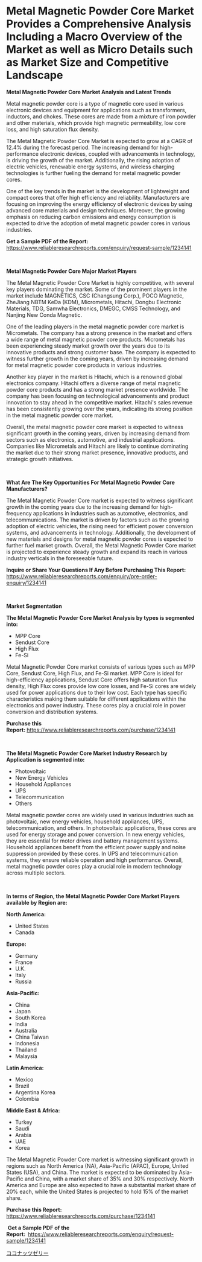 <p><h1>Metal Magnetic Powder Core Market Provides a Comprehensive Analysis Including a Macro Overview of the Market as well as Micro Details such as Market Size and Competitive Landscape</h1></p><p><strong>Metal Magnetic Powder Core Market Analysis and Latest Trends</strong></p>
<p><p>Metal magnetic powder core is a type of magnetic core used in various electronic devices and equipment for applications such as transformers, inductors, and chokes. These cores are made from a mixture of iron powder and other materials, which provide high magnetic permeability, low core loss, and high saturation flux density.</p><p>The Metal Magnetic Powder Core Market is expected to grow at a CAGR of 12.4% during the forecast period. The increasing demand for high-performance electronic devices, coupled with advancements in technology, is driving the growth of the market. Additionally, the rising adoption of electric vehicles, renewable energy systems, and wireless charging technologies is further fueling the demand for metal magnetic powder cores.</p><p>One of the key trends in the market is the development of lightweight and compact cores that offer high efficiency and reliability. Manufacturers are focusing on improving the energy efficiency of electronic devices by using advanced core materials and design techniques. Moreover, the growing emphasis on reducing carbon emissions and energy consumption is expected to drive the adoption of metal magnetic powder cores in various industries.</p></p>
<p><strong>Get a Sample PDF of the Report:&nbsp;</strong> <a href="https://www.reliableresearchreports.com/enquiry/request-sample/1234141">https://www.reliableresearchreports.com/enquiry/request-sample/1234141</a></p>
<p>&nbsp;</p>
<p><strong>Metal Magnetic Powder Core Major Market Players</strong></p>
<p><p>The Metal Magnetic Powder Core Market is highly competitive, with several key players dominating the market. Some of the prominent players in the market include MAGNETICS, CSC (Changsung Corp.), POCO Magnetic, ZheJiang NBTM KeDa (KDM), Micrometals, Hitachi, Dongbu Electronic Materials, TDG, Samwha Electronics, DMEGC, CMSS Technology, and Nanjing New Conda Magnetic.</p><p>One of the leading players in the metal magnetic powder core market is Micrometals. The company has a strong presence in the market and offers a wide range of metal magnetic powder core products. Micrometals has been experiencing steady market growth over the years due to its innovative products and strong customer base. The company is expected to witness further growth in the coming years, driven by increasing demand for metal magnetic powder core products in various industries.</p><p>Another key player in the market is Hitachi, which is a renowned global electronics company. Hitachi offers a diverse range of metal magnetic powder core products and has a strong market presence worldwide. The company has been focusing on technological advancements and product innovation to stay ahead in the competitive market. Hitachi's sales revenue has been consistently growing over the years, indicating its strong position in the metal magnetic powder core market.</p><p>Overall, the metal magnetic powder core market is expected to witness significant growth in the coming years, driven by increasing demand from sectors such as electronics, automotive, and industrial applications. Companies like Micrometals and Hitachi are likely to continue dominating the market due to their strong market presence, innovative products, and strategic growth initiatives.</p></p>
<p>&nbsp;</p>
<p><strong>What Are The Key Opportunities For Metal Magnetic Powder Core Manufacturers?</strong></p>
<p><p>The Metal Magnetic Powder Core market is expected to witness significant growth in the coming years due to the increasing demand for high-frequency applications in industries such as automotive, electronics, and telecommunications. The market is driven by factors such as the growing adoption of electric vehicles, the rising need for efficient power conversion systems, and advancements in technology. Additionally, the development of new materials and designs for metal magnetic powder cores is expected to further fuel market growth. Overall, the Metal Magnetic Powder Core market is projected to experience steady growth and expand its reach in various industry verticals in the foreseeable future.</p></p>
<p><strong>Inquire or Share Your Questions If Any Before Purchasing This Report:</strong> <a href="https://www.reliableresearchreports.com/enquiry/pre-order-enquiry/1234141">https://www.reliableresearchreports.com/enquiry/pre-order-enquiry/1234141</a></p>
<p>&nbsp;</p>
<p><strong>Market Segmentation</strong></p>
<p><strong>The Metal Magnetic Powder Core Market Analysis by types is segmented into:</strong></p>
<p><ul><li>MPP Core</li><li>Sendust Core</li><li>High Flux</li><li>Fe-Si</li></ul></p>
<p><p>Metal Magnetic Powder Core market consists of various types such as MPP Core, Sendust Core, High Flux, and Fe-Si market. MPP Core is ideal for high-efficiency applications, Sendust Core offers high saturation flux density, High Flux cores provide low core losses, and Fe-Si cores are widely used for power applications due to their low cost. Each type has specific characteristics making them suitable for different applications within the electronics and power industry. These cores play a crucial role in power conversion and distribution systems.</p></p>
<p><strong>Purchase this Report:&nbsp;</strong><a href="https://www.reliableresearchreports.com/purchase/1234141">https://www.reliableresearchreports.com/purchase/1234141</a></p>
<p>&nbsp;</p>
<p><strong>The Metal Magnetic Powder Core Market Industry Research by Application is segmented into:</strong></p>
<p><ul><li>Photovoltaic</li><li>New Energy Vehicles</li><li>Household Appliances</li><li>UPS</li><li>Telecommunication</li><li>Others</li></ul></p>
<p><p>Metal magnetic powder cores are widely used in various industries such as photovoltaic, new energy vehicles, household appliances, UPS, telecommunication, and others. In photovoltaic applications, these cores are used for energy storage and power conversion. In new energy vehicles, they are essential for motor drives and battery management systems. Household appliances benefit from the efficient power supply and noise suppression provided by these cores. In UPS and telecommunication systems, they ensure reliable operation and high performance. Overall, metal magnetic powder cores play a crucial role in modern technology across multiple sectors.</p></p>
<p>&nbsp;</p>
<p><strong>In terms of Region, the Metal Magnetic Powder Core Market Players available by Region are:</strong></p>
<p>
    <p> <strong> North America: </strong>
        <ul>
            <li>United States</li>
            <li>Canada</li>
        </ul>
        </p> 
    <p> <strong> Europe: </strong>
        <ul>
            <li>Germany</li>
            <li>France</li>
            <li>U.K.</li>
            <li>Italy</li>
            <li>Russia</li>
        </ul>
        </p> 
    <p> <strong> Asia-Pacific: </strong>
        <ul>
            <li>China</li>
            <li>Japan</li>
            <li>South Korea</li>
            <li>India</li>
            <li>Australia</li>
            <li>China Taiwan</li>
            <li>Indonesia</li>
            <li>Thailand</li>
            <li>Malaysia</li>
        </ul>
        </p> 
    <p> <strong> Latin America: </strong>
        <ul>
            <li>Mexico</li>
            <li>Brazil</li>
            <li>Argentina Korea</li>
            <li>Colombia</li>
        </ul>
        </p> 
    <p> <strong> Middle East & Africa: </strong>
        <ul>
            <li>Turkey</li>
            <li>Saudi</li>
            <li>Arabia</li>
            <li>UAE</li>
            <li>Korea</li>
        </ul>
    </p>
    </p>
<p><p>The Metal Magnetic Powder Core market is witnessing significant growth in regions such as North America (NA), Asia-Pacific (APAC), Europe, United States (USA), and China. The market is expected to be dominated by Asia-Pacific and China, with a market share of 35% and 30% respectively. North America and Europe are also expected to have a substantial market share of 20% each, while the United States is projected to hold 15% of the market share.</p></p>
<p><strong>Purchase this Report: </strong><a href="https://www.reliableresearchreports.com/purchase/1234141">https://www.reliableresearchreports.com/purchase/1234141</a></p>
<p>&nbsp;<strong>Get a Sample PDF of the Report:&nbsp;&nbsp;</strong><a href="https://www.reliableresearchreports.com/enquiry/request-sample/1234141">https://www.reliableresearchreports.com/enquiry/request-sample/1234141</a></p>
<p><strong></strong></p>
<p><p><a href="https://github.com/one-cool-chick/Market-Research-Report-List-1/blob/main/204925813177.md">ココナッツゼリー</a></p></p>